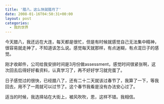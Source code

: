 ```yaml
---
title: '腊八，这么快就腊月了'
date: 2008-01-16T04:50:31+00:00
layout: post
categories:
  - 我的世界
---
```


今天腊八，我还远在大连，每天都是很忙，但是有时候就感觉自己无法集中精神，很容易就走神了，不知道该怎么说。感觉每天就那样，有点迷糊，有点混日子的感觉。

刚才收邮件，公司给我安排时间是3月份做assessment，感觉时间很紧张啊，这次回去后得好好看资料，认真学习了，再不好好学习就完蛋了。

日子感觉过的很快，已经腊八了，还有二十二天就该过春节了，我算了一下，等我回去，用不了一周就可以过节了。这个春节我看是没有办法安心过了。

适当的时候，我选择站在大街上，被风吹吹，恩，这样不错。我相信。